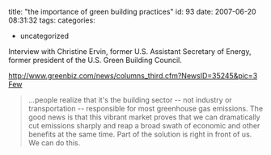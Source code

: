 title: "the importance of green building practices"
id: 93
date: 2007-06-20 08:31:32
tags: 
categories: 
- uncategorized

Interview with Christine Ervin, former U.S. Assistant Secretary of Energy, former president of the U.S. Green Building Council.

[  http://www.greenbiz.com/news/columns_third.cfm?NewsID=35245&pic=3  Few](http://www.greenbiz.com/news/columns_third.cfm?NewsID=35245&pic=3%20Few "http://www.greenbiz.com/news/columns_third.cfm?NewsID=35245&pic=3 Few")
> ...people realize that it's the building sector -- not industry or transportation -- responsible for most greenhouse gas emissions. The good news is that this vibrant market proves that we can dramatically cut emissions sharply and reap a broad swath of economic and other benefits at the same time. Part of the solution is right in front of us. We can do this.
